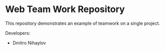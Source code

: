 # Web Team Work Repository
This repository demonstrates an example of teamwork on a single project.

Developers:

* Dmitro Nihaylov

